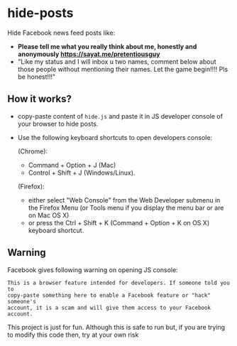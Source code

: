 hide-posts
==========

Hide Facebook news feed posts like:

* **Please tell me what you really think about me, honestly and anonymously https://sayat.me/pretentiousguy**
* "Like my status and I will inbox u two names, comment below about those people without mentioning their names. Let the game begin!!!! Pls be honest!!!"

How it works?
-------------

* copy-paste content of `hide.js` and paste it in JS developer console of your browser to hide posts.

* Use the following keyboard shortcuts to open developers console:

    (Chrome):
    * Command + Option + J (Mac)
    * Control + Shift + J (Windows/Linux).

    (Firefox):
    * either select "Web Console" from the Web Developer submenu in the Firefox Menu (or Tools menu if you display the menu bar or are on Mac OS X)
    * or press the Ctrl + Shift + K (Command + Option + K on OS X) keyboard shortcut.

Warning
-------

Facebook gives following warning on opening JS console:


    This is a browser feature intended for developers. If someone told you to
    copy-paste something here to enable a Facebook feature or "hack" someone's
    account, it is a scam and will give them access to your Facebook account.

This project is just for fun. Although this is safe to run but, if you are
trying to modify this code then, try at your own risk


